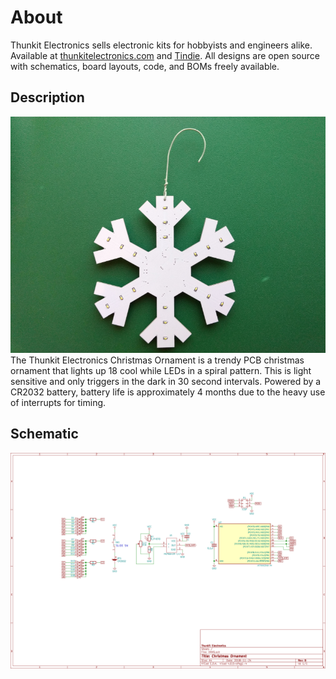 # About #

Thunkit Electronics sells electronic kits for hobbyists and engineers alike. Available at [thunkitelectronics.com](https://thunkitelectronics.com) and [Tindie](https://www.tindie.com/stores/cmccaskey). All designs are open source with schematics, board layouts, code, and BOMs freely available.

## Description ###
![image goes here](IMAGES/XMAS_1.png) <br />
The Thunkit Electronics Christmas Ornament is a trendy PCB christmas ornament that lights up 18 cool while LEDs in a spiral pattern. This is light sensitive and only triggers in the dark in 30 second intervals. Powered by a CR2032 battery, battery life is approximately 4 months due to the heavy use of interrupts for timing.

## Schematic ##
![image goes here](IMAGES/XMAS_SCHEM.png)
